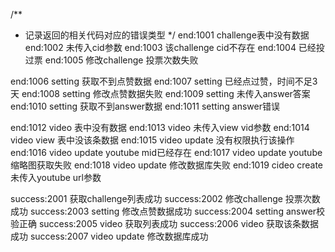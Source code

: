 /**
 * 记录返回的相关代码对应的错误类型
 */
end:1001 challenge表中没有数据
end:1002 未传入cid参数
end:1003 该challenge cid不存在
end:1004 已经投过票
end:1005 修改challenge 投票次数失败

end:1006 setting 获取不到点赞数据
end:1007 setting 已经点过赞，时间不足3天
end:1008 setting 修改点赞数据失败
end:1009 setting 未传入answer答案
end:1010 setting 获取不到answer数据
end:1011 setting answer错误

end:1012 video 表中没有数据
end:1013 video 未传入view vid参数
end:1014 video view 表中没该条数据
end:1015 video update 没有权限执行该操作
end:1016 video update youtube mid已经存在
end:1017 video update youtube 缩略图获取失败
end:1018 video update 修改数据库失败
end:1019 cideo create 未传入youtube url参数

success:2001 获取challenge列表成功
success:2002 修改challenge 投票次数成功
success:2003 setting 修改点赞数据成功
success:2004 setting answer校验正确
success:2005 video 获取列表成功
success:2006 video 获取该条数据成功
success:2007 video update 修改数据库成功